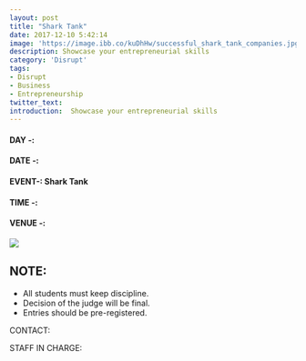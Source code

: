 ```yaml
---
layout: post
title: "Shark Tank"
date: 2017-12-10 5:42:14
image: 'https://image.ibb.co/kuDhHw/successful_shark_tank_companies.jpg'
description: Showcase your entrepreneurial skills
category: 'Disrupt'
tags:
- Disrupt
- Business
- Entrepreneurship
twitter_text:
introduction:  Showcase your entrepreneurial skills
---
```

#### DAY -:                                          
#### DATE -: 
#### EVENT-: Shark Tank
#### TIME -:  
#### VENUE -: 

[<img src="https://image.ibb.co/gdyPVG/register_now_red.png">](https://goo.gl/forms/9UI9Qeo4qdATAx062)

## NOTE:

* All students must keep discipline.
* Decision of the judge will be final.
* Entries should be pre-registered.

CONTACT: 



STAFF IN CHARGE: 